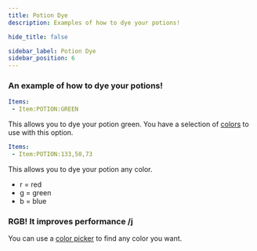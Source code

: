 ```yaml
---
title: Potion Dye
description: Examples of how to dye your potions!

hide_title: false

sidebar_label: Potion Dye
sidebar_position: 6
---
```

### An example of how to dye your potions!
```yml
Items:
 - Item:POTION:GREEN
```
This allows you to dye your potion green.
You have a selection of [colors](https://jd.papermc.io/paper/1.21/org/bukkit/Color.html) to use with this option.

```yml
Items:
 - Item:POTION:133,50,73
```
This allows you to dye your potion any color.

* r = red
* g = green
* b = blue

### RGB! It improves performance /j
You can use a [color picker](https://htmlcolorcodes.com/color-picker/) to find any color you want.